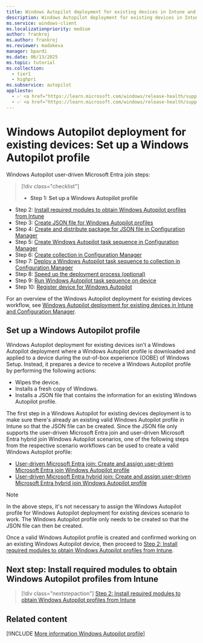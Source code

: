 ```yaml
---
title: Windows Autopilot deployment for existing devices in Intune and Configuration Manager - Step 1 of 10 - Set up a Windows Autopilot profile
description: Windows Autopilot deployment for existing devices in Intune and Configuration Manager - Step 1 of 10 - Set up a Windows Autopilot profile.
ms.service: windows-client
ms.localizationpriority: medium
author: frankroj
ms.author: frankroj
ms.reviewer: madakeva
manager: bpardi
ms.date: 06/13/2025
ms.topic: tutorial
ms.collection:
  - tier1
  - highpri
ms.subservice: autopilot
appliesto:
  - ✅ <a href="https://learn.microsoft.com/windows/release-health/supported-versions-windows-client" target="_blank">Windows 11</a>
  - ✅ <a href="https://learn.microsoft.com/windows/release-health/supported-versions-windows-client" target="_blank">Windows 10</a>
---
```


# Windows Autopilot deployment for existing devices: Set up a Windows Autopilot profile

Windows Autopilot user-driven Microsoft Entra join steps:

> [!div class="checklist"]
>
> - **Step 1: Set up a Windows Autopilot profile**

- Step 2: [Install required modules to obtain Windows Autopilot profiles from Intune](install-modules.md)
- Step 3: [Create JSON file for Windows Autopilot profiles](create-json-file.md)
- Step 4: [Create and distribute package for JSON file in Configuration Manager](create-json-package.md)
- Step 5: [Create Windows Autopilot task sequence in Configuration Manager](create-autopilot-task-sequence.md)
- Step 6: [Create collection in Configuration Manager](create-collection.md)
- Step 7: [Deploy a Windows Autopilot task sequence to collection in Configuration Manager](deploy-autopilot-task-sequence.md)
- Step 8: [Speed up the deployment process (optional)](speed-up-deployment.md)
- Step 9: [Run Windows Autopilot task sequence on device](run-autopilot-task-sequence.md)
- Step 10: [Register device for Windows Autopilot](register-device.md)

For an overview of the Windows Autopilot deployment for existing devices workflow, see [Windows Autopilot deployment for existing devices in Intune and Configuration Manager](existing-devices-workflow.md#workflow).

## Set up a Windows Autopilot profile

Windows Autopilot deployment for existing devices isn't a Windows Autopilot deployment where a Windows Autopilot profile is downloaded and applied to a device during the out-of-box experience (OOBE) of Windows Setup. Instead, it prepares a device to receive a Windows Autopilot profile by performing the following actions:

- Wipes the device.
- Installs a fresh copy of Windows.
- Installs a JSON file that contains the information for an existing Windows Autopilot profile.

The first step in a Windows Autopilot for existing devices deployment is to make sure there's already an existing valid Windows Autopilot profile in Intune so that the JSON file can be created. Since the JSON file only supports the user-driven Microsoft Entra join and user-driven Microsoft Entra hybrid join Windows Autopilot scenarios, one of the following steps from the respective scenario workflows can be used to create a valid Windows Autopilot profile:

- [User-driven Microsoft Entra join: Create and assign user-driven Microsoft Entra join Windows Autopilot profile](../user-driven/azure-ad-join-autopilot-profile.md)
- [User-driven Microsoft Entra hybrid join: Create and assign user-driven Microsoft Entra hybrid join Windows Autopilot profile](../user-driven/hybrid-azure-ad-join-autopilot-profile.md)

> [!NOTE]
>
> In the above steps, it's not necessary to assign the Windows Autopilot profile for Windows Autopilot deployment for existing devices scenario to work. The Windows Autopilot profile only needs to be created so that the JSON file can then be created.

Once a valid Windows Autopilot profile is created and confirmed working on an existing Windows Autopilot device, then proceed to [Step 2: Install required modules to obtain Windows Autopilot profiles from Intune](install-modules.md).

## Next step: Install required modules to obtain Windows Autopilot profiles from Intune

> [!div class="nextstepaction"]
> [Step 2: Install required modules to obtain Windows Autopilot profiles from Intune](install-modules.md)

## Related content

[!INCLUDE [More information Windows Autopilot profile](../includes/more-info-autopilot-profile.md)]

